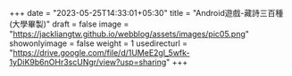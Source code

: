 +++
date = "2023-05-25T14:33:01+05:30"
title = "Android遊戲-藏詩三百種(大學畢製)"
draft = false
image = "https://jackliangtw.github.io/webblog/assets/images/pic05.png"
showonlyimage = false
weight = 1
usedirecturl = "https://drive.google.com/file/d/1UMeE2gl_5wfk-1yDiK9b6nOHr3scUNgr/view?usp=sharing"
+++